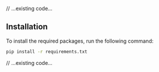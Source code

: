 // ...existing code...

## Installation

To install the required packages, run the following command:

```sh
pip install -r requirements.txt
```


// ...existing code...
